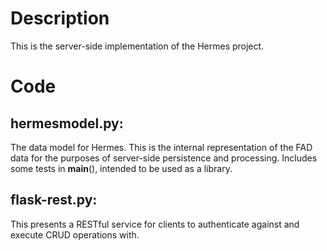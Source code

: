 # Description
This is the server-side implementation of the
Hermes project.

# Code

## hermesmodel.py:
The data model for Hermes. This is the internal 
representation of the FAD data for the purposes
of server-side persistence and processing. Includes
some tests in __main__(), intended to be used as
a library.

## flask-rest.py:
This presents a RESTful service for clients to 
authenticate against and execute CRUD operations
with.

